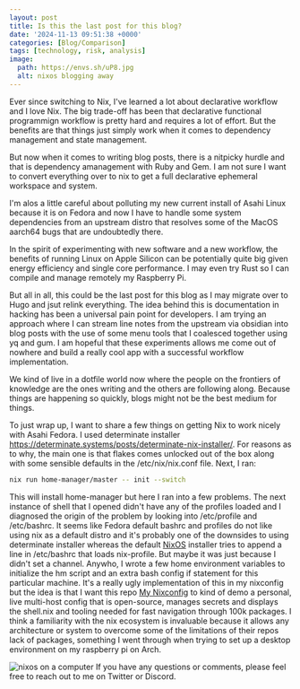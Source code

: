 ```yaml
---
layout: post
title: Is this the last post for this blog?
date: '2024-11-13 09:51:38 +0000'
categories: [Blog/Comparison]
tags: [technology, risk, analysis]
image:
  path: https://envs.sh/uP8.jpg
  alt: nixos blogging away
---
```


Ever since switching to Nix, I've learned a lot about declarative workflow and I love Nix. The big trade-off has been that declarative functional programmign workflow is pretty hard and requires a lot of effort. But the benefits are that things just simply work when it comes to dependency management and state management.

But now when it comes to writing blog posts, there is a nitpicky hurdle and that is dependency amanagement with Ruby and Gem. I am not sure I want to convert everything over to nix to get a full declarative ephemeral workspace and system.

I'm alos a little careful about polluting my new current install of Asahi Linux because it is on Fedora and now I have to handle some system dependencies from an upstream distro that resolves some of the MacOS aarch64 bugs that are undoubtedly there.

In the spirit of experimenting with new software and a new workflow, the benefits of running Linux on Apple Silicon can be potentially quite big given energy efficiency and single core performance. I may even try Rust so I can compile and manage remotely my Raspberry Pi.

But all in all, this could be the last post for this blog as I may migrate over to Hugo and jsut relink everything. The idea behind this is documentation in hacking has been a universal pain point for developers. I am trying an approach where I can stream line notes from the upstream via obsidian into blog posts with the use of some menu tools that I coalesced together using yq and gum. I am hopeful that these experiments allows me come out of nowhere and build a really cool app with a successful workflow implementation.

We kind of live in a dotfile world now where the people on the frontiers of knowledge are the ones writing and the others are following along. Because things are happening so quickly, blogs might not be the best medium for things.

To just wrap up, I want to share a few things on getting Nix to work nicely with Asahi Fedora. I used determinate installer https://determinate.systems/posts/determinate-nix-installer/. For reasons as to why, the main one is that flakes comes unlocked out of the box along with some sensible defaults in the /etc/nix/nix.conf file. Next, I ran:

```bash
nix run home-manager/master -- init --switch
```

This will install home-manager but here I ran into a few problems. The next instance of shell that I opened didn't have any of the profiles loaded and I diagnosed the origin of the problem by looking into /etc/profile and /etc/bashrc. It seems like Fedora default bashrc and profiles do not like using nix as a default distro and it's probably one of the downsides to using determinate installer whereas the default [NixOS](https://nixos.org/) installer tries to append a line in /etc/bashrc that loads nix-profile. But maybe it was just because I didn't set a channel. Anywho, I wrote a few home environment variables to initialize the hm script and an extra bash config if statement for this particular machine. It's a really ugly implementation of this in my nixconfig but the idea is that I want this repo [My Nixconfig](https://github.com/shaoyanji/nixconfig) to kind of demo a personal, live multi-host config that is open-source, manages secrets and displays the shell.nix and tooling needed for fast navigation through 100k packages. I think a familiarity with the nix ecosystem is invaluable because it allows any architecture or system to overcome some of the limitations of their repos lack of packages, something I went through when trying to set up a desktop environment on my raspberry pi on Arch.

![nixos on a computer](https://envs.sh/uwE.jpg)
If you have any questions or comments, please feel free to reach out to me on Twitter or Discord.
